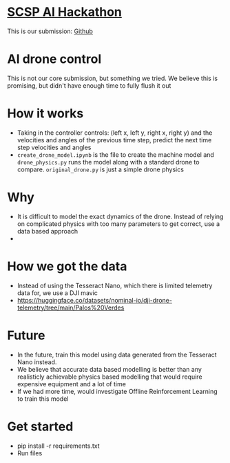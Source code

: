 # [SCSP AI Hackathon](https://expo.scsp.ai/hackathon/)

This is our submission: [Github](https://github.com/mithranm/scsphacksaiexpo)


# AI drone control

This is not our core submission, but something we tried. We believe this is promising, but didn't have enough time to fully flush it out


# How it works

* Taking in the controller controls: (left x, left y, right x, right y) and the velocities and angles of the previous time step, predict the next time step velocities and angles
* ```create_drone_model.ipynb``` is the file to create the machine model and ```drone_physics.py``` runs the model along with a standard drone to compare. ```original_drone.py``` is just a simple drone physics


# Why
* It is difficult to model the exact dynamics of the drone. Instead of relying on complicated physics with too many parameters to get correct, use a data based approach
* 

# How we got the data
* Instead of using the Tesseract Nano, which there is limited telemetry data for, we use a DJI mavic
* https://huggingface.co/datasets/nominal-io/dji-drone-telemetry/tree/main/Palos%20Verdes

# Future
* In the future, train this model using data generated from the Tesseract Nano instead.
* We believe that accurate data based modelling is better than any realisticly achievable physics based modelling that would require expensive equipment and a lot of time
* If we had more time, would investigate Offline Reinforcement Learning to train this model

# Get started
* pip install -r requirements.txt
* Run files
